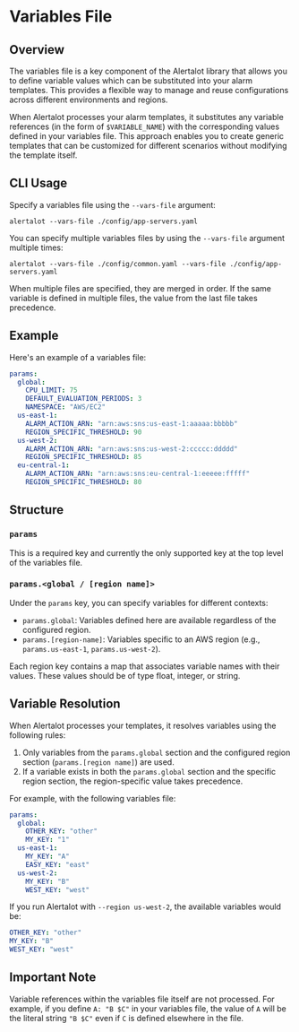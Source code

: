 # Variables File

## Overview

The variables file is a key component of the Alertalot library that allows you to define variable values which can be substituted into your alarm templates. This provides a flexible way to manage and reuse configurations across different environments and regions.

When Alertalot processes your alarm templates, it substitutes any variable references (in the form of `$VARIABLE_NAME`) with the corresponding values defined in your variables file. This approach enables you to create generic templates that can be customized for different scenarios without modifying the template itself.

## CLI Usage

Specify a variables file using the `--vars-file` argument:

```
alertalot --vars-file ./config/app-servers.yaml
```

You can specify multiple variables files by using the `--vars-file` argument multiple times:

```
alertalot --vars-file ./config/common.yaml --vars-file ./config/app-servers.yaml
```

When multiple files are specified, they are merged in order. If the same variable is defined in multiple files, the value from the last file takes precedence.

## Example

Here's an example of a variables file:

```yaml
params:
  global:
    CPU_LIMIT: 75
    DEFAULT_EVALUATION_PERIODS: 3
    NAMESPACE: "AWS/EC2"
  us-east-1:
    ALARM_ACTION_ARN: "arn:aws:sns:us-east-1:aaaaa:bbbbb"
    REGION_SPECIFIC_THRESHOLD: 90
  us-west-2:
    ALARM_ACTION_ARN: "arn:aws:sns:us-west-2:ccccc:ddddd"
    REGION_SPECIFIC_THRESHOLD: 85
  eu-central-1:
    ALARM_ACTION_ARN: "arn:aws:sns:eu-central-1:eeeee:fffff"
    REGION_SPECIFIC_THRESHOLD: 80
```

## Structure

### `params`

This is a required key and currently the only supported key at the top level of the variables file.

### `params.<global / [region name]>`

Under the `params` key, you can specify variables for different contexts:

- `params.global`: Variables defined here are available regardless of the configured region.
- `params.[region-name]`: Variables specific to an AWS region (e.g., `params.us-east-1`, `params.us-west-2`).

Each region key contains a map that associates variable names with their values. These values should be of type float, integer, or string.

## Variable Resolution

When Alertalot processes your templates, it resolves variables using the following rules:

1. Only variables from the `params.global` section and the configured region section (`params.[region name]`) are used.
2. If a variable exists in both the `params.global` section and the specific region section, the region-specific value takes precedence.

For example, with the following variables file:

```yaml
params:
  global:
    OTHER_KEY: "other"
    MY_KEY: "1"
  us-east-1:
    MY_KEY: "A"
    EASY_KEY: "east"
  us-west-2:
    MY_KEY: "B"
    WEST_KEY: "west"
```

If you run Alertalot with `--region us-west-2`, the available variables would be:

```yaml
OTHER_KEY: "other"
MY_KEY: "B"
WEST_KEY: "west"
```

## Important Note

Variable references within the variables file itself are not processed. For example, if you define `A: "B $C"` in your variables file, the value of `A` will be the literal string `"B $C"` even if `C` is defined elsewhere in the file.